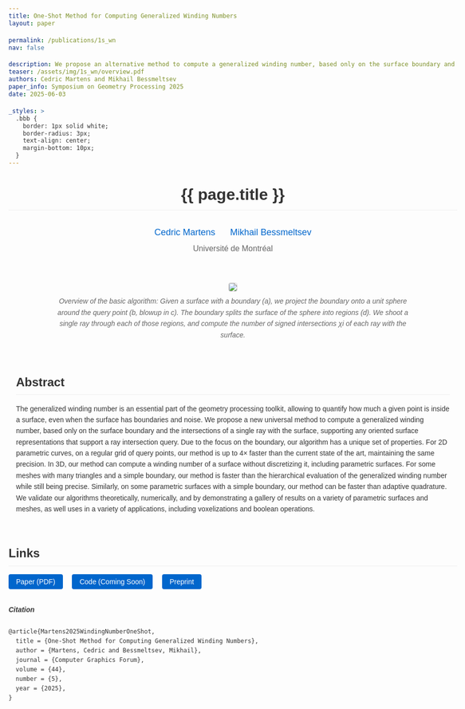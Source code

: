 ```yaml
---
title: One-Shot Method for Computing Generalized Winding Numbers
layout: paper

permalink: /publications/1s_wn
nav: false

description: We propose an alternative method to compute a generalized winding number, based only on the surface boundary and the intersections of a single ray with the surface.
teaser: /assets/img/1s_wn/overview.pdf
authors: Cedric Martens and Mikhail Bessmeltsev
paper_info: Symposium on Geometry Processing 2025
date: 2025-06-03

_styles: >
  .bbb {
    border: 1px solid white;
    border-radius: 3px;
    text-align: center;
    margin-bottom: 10px;
  }
---
```


  <style>
        body {
            font-family: 'Arial', sans-serif;
            line-height: 1.6;
            max-width: 900px;
            margin: 0 auto;
            padding: 20px;
            color: #333;
        }
        
        .paper-title {
            text-align: center;
            margin-bottom: 30px;
            font-size: 32px;
        }
        
        .author-container {
            display: flex;
            justify-content: center;
            margin-bottom: 5px;
        }
        
        .author {
            font-size: 18px;
            margin: 0 15px;
        }
        
        .affiliation {
            font-size: 16px;
            color: #666;
            text-align: center;
            margin-bottom: 30px;
        }
        
        .author a {
            color: #0066cc;
            text-decoration: none;
        }
        
        .author a:hover {
            text-decoration: underline;
        }
        
        .teaser {
            width: 100%;
            margin: 20px 0;
            text-align: center;
        }
        
        .teaser img {
            max-width: 80%;
            border: 1px solid #ddd;
            border-radius: 4px;
        }
        
        h1 {
            font-size: 24px;
            margin-top: 30px;
            border-bottom: 1px solid #eee;
            padding-bottom: 5px;
        }
        
        .links {
            margin: 30px 0;
        }
        
        .links a {
            display: inline-block;
            margin-right: 15px;
            padding: 4px 15px;
            background-color: #0066cc;
            color: white;
            text-decoration: none;
            border-radius: 4px;
        }
        
        .links a:hover {
            background-color: #0055aa;
        }
        
        .abstract {
            padding: 15px;
            border-radius: 4px;
            margin: 20px 0;
        }
        
        .teaser-caption {
          text-align: center;
          font-size: 14px;
          color: #666;
          margin-top: 8px;
          font-style: italic;
          max-width: 80%;
          margin-left: auto;
          margin-right: auto;
      }
    </style>

<header class="post-header">
  <h1 class="paper-title">{{ page.title }}</h1>
  
  <div class="author-container">
    <div class="author">
        <a href="https://martenscedric.github.io/academic-page/">Cedric Martens</a>
    </div>
    <div class="author">
        <a href="http://www-labs.iro.umontreal.ca/~bmpix/">Mikhail Bessmeltsev</a>
    </div>
    </div>
    <div class="affiliation">
        Université de Montréal
    </div>
</header>

<div class="teaser">
    <img src="/academic-page/assets/img/1s_wn/overview.png">
    <div class="teaser-caption">
        Overview of the basic algorithm: Given a surface with a
boundary (a), we project the boundary onto a unit sphere around
the query point (b, blowup in c). The boundary splits the surface of
the sphere into regions (d). We shoot a single ray through each of
those regions, and compute the number of signed intersections χi
of each ray with the surface.
    </div>
</div>

<div class="abstract">
    <h1>Abstract</h1>
    <p>
       The generalized winding number is an essential part of the geometry processing toolkit, allowing to quantify how much a given
point is inside a surface, even when the surface has boundaries and noise. We propose a new universal method to compute
a generalized winding number, based only on the surface boundary and the intersections of a single ray with the surface,
supporting any oriented surface representations that support a ray intersection query. Due to the focus on the boundary, our
algorithm has a unique set of properties. For 2D parametric curves, on a regular grid of query points, our method is up to 4×
faster than the current state of the art, maintaining the same precision. In 3D, our method can compute a winding number of a
surface without discretizing it, including parametric surfaces. For some meshes with many triangles and a simple boundary, our
method is faster than the hierarchical evaluation of the generalized winding number while still being precise. Similarly, on some
parametric surfaces with a simple boundary, our method can be faster than adaptive quadrature. We validate our algorithms
theoretically, numerically, and by demonstrating a gallery of results on a variety of parametric surfaces and meshes, as well
uses in a variety of applications, including voxelizations and boolean operations.
    </p>
</div>

<div class="links">
    <h1>Links</h1>
    <a href="https://www-labs.iro.umontreal.ca/~bmpix/one_shot/1S_GWN.pdf">Paper (PDF)</a>
    <a href="">Code (Coming Soon)</a>
    <a href="https://arxiv.org/abs/2408.04466">Preprint</a>
</div>

##### Citation

```
@article{Martens2025WindingNumberOneShot,
  title = {One-Shot Method for Computing Generalized Winding Numbers},
  author = {Martens, Cedric and Bessmeltsev, Mikhail},
  journal = {Computer Graphics Forum},
  volume = {44},
  number = {5},
  year = {2025},
}
```

<article>
    <!-- Additional content sections would go here -->
    <!-- For example: Introduction, Methods, Results, etc. -->
</article>
